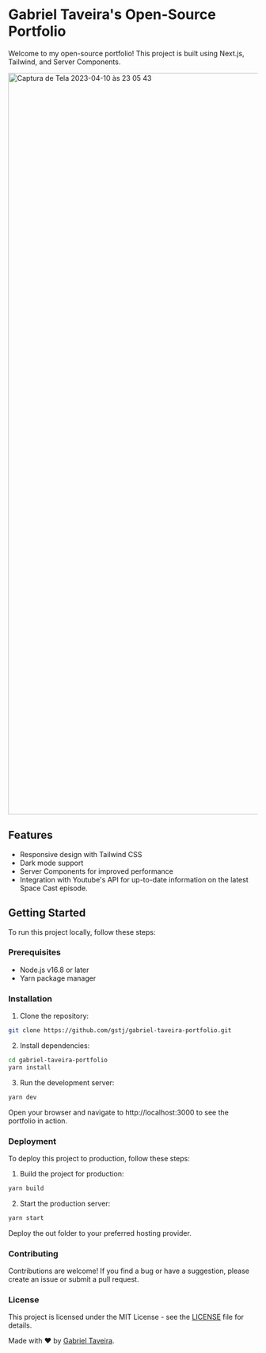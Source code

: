 # Gabriel Taveira's Open-Source Portfolio

Welcome to my open-source portfolio! This project is built using Next.js, Tailwind, and Server Components.

<img width="1498" alt="Captura de Tela 2023-04-10 às 23 05 43" src="https://user-images.githubusercontent.com/50031755/231036733-732fb8f5-685c-452c-bc63-98319eb1ab45.png">

## Features

- Responsive design with Tailwind CSS
- Dark mode support
- Server Components for improved performance
- Integration with Youtube's API for up-to-date information on the latest Space Cast episode.

## Getting Started

To run this project locally, follow these steps:

### Prerequisites

- Node.js v16.8 or later
- Yarn package manager

### Installation

1. Clone the repository:

```sh
git clone https://github.com/gstj/gabriel-taveira-portfolio.git
```

2. Install dependencies:

```sh
cd gabriel-taveira-portfolio
yarn install
```

3. Run the development server:

```sh
yarn dev
```

Open your browser and navigate to http://localhost:3000 to see the portfolio in action.

### Deployment

To deploy this project to production, follow these steps:

1. Build the project for production:

```sh
yarn build
```

2. Start the production server:

```sh
yarn start
```

Deploy the out folder to your preferred hosting provider.

### Contributing

Contributions are welcome! If you find a bug or have a suggestion, please create an issue or submit a pull request.

### License

This project is licensed under the MIT License - see the [LICENSE](LICENSE) file for details.

Made with ❤️ by [Gabriel Taveira](www.gabrieltaveira.dev).
